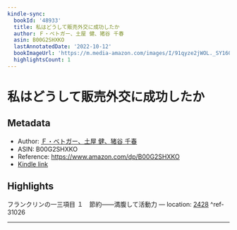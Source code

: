 ```yaml
---
kindle-sync:
  bookId: '48933'
  title: 私はどうして販売外交に成功したか
  author: Ｆ・ベトガー、土屋 健、猪谷 千春
  asin: B00G2SHXKO
  lastAnnotatedDate: '2022-10-12'
  bookImageUrl: 'https://m.media-amazon.com/images/I/91qyze2jWOL._SY160.jpg'
  highlightsCount: 1
---
```

# 私はどうして販売外交に成功したか
## Metadata
* Author: [Ｆ・ベトガー、土屋 健、猪谷 千春](https://www.amazon.comundefined)
* ASIN: B00G2SHXKO
* Reference: https://www.amazon.com/dp/B00G2SHXKO
* [Kindle link](kindle://book?action=open&asin=B00G2SHXKO)

## Highlights
フランクリンの一三項目 １　節約——満腹して活動力 — location: [2428](kindle://book?action=open&asin=B00G2SHXKO&location=2428) ^ref-31026

---
